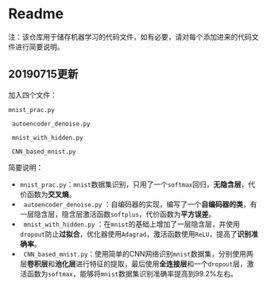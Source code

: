 # Readme

注：该仓库用于储存机器学习的代码文件，如有必要，请对每个添加进来的代码文件进行简要说明。



## 20190715更新

加入四个文件：

`mnist_prac.py`

` autoencoder_denoise.py` 

` mnist_with_hidden.py` 

` CNN_based_mnist.py`

简要说明：

- `mnist_prac.py`：`mnist`数据集识别，只用了一个`softmax`回归，**无隐含层**，代价函数为**交叉熵**。
- ` autoencoder_denoise.py` ：自编码器的实现，编写了一个**自编码器的类**，有一层隐含层，隐含层激活函数`softplus`，代价函数为**平方误差**。
- ` mnist_with_hidden.py` ：在`mnist`的基础上增加了一层隐含层，并使用`dropout`防止**过拟合**，优化器使用`Adagrad`，激活函数使用`ReLU`，提高了**识别准确率**。
- ` CNN_based_mnist.py`：使用简单的CNN网络识别`mnist`数据集，分别使用两层**卷积层**和**池化层**进行特征的提取，最后使用**全连接层**和一个`dropout`层，激活函数为`softmax`，能够将`mnist`数据集识别准确率提高到99.2%左右。
